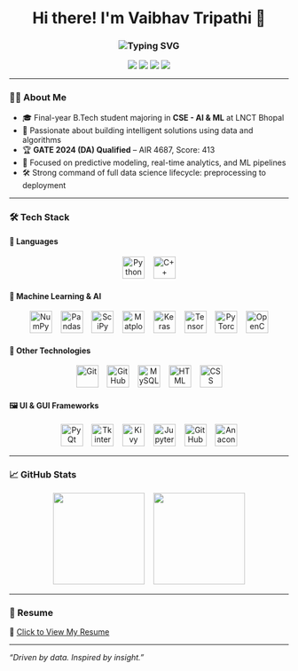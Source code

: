 <h1 align="center">Hi there! I'm Vaibhav Tripathi 👋</h1>

<h3 align="center">
  <img src="https://readme-typing-svg.demolab.com?font=Fira+Code&size=22&duration=2500&pause=800&color=1E90FF&center=true&width=435&lines=Data+Scientist;Machine+Learning+Engineer" alt="Typing SVG" />
</h3>

<p align="center">
  <a href="mailto:vaibhav973vaibhav@gmail.com"><img src="https://img.shields.io/badge/email-%23D14836.svg?style=for-the-badge&logo=Gmail&logoColor=white" /></a>
  <a href="https://www.linkedin.com/in/vaibhav7tripathi/"><img src="https://img.shields.io/badge/linkedin-%230077B5.svg?style=for-the-badge&logo=Linkedin&logoColor=white"/></a>
  <a href="https://github.com/Vaibhav7Tripathi"><img src="https://img.shields.io/badge/github-%23121011.svg?style=for-the-badge&logo=Github&logoColor=white"/></a>
  <a href="https://www.instagram.com/vxibhxv_vt"><img src="https://img.shields.io/badge/instagram-%23E4405F.svg?style=for-the-badge&logo=Instagram&logoColor=white"/></a>
</p>


---

### 👨‍💻 About Me
- 🎓 Final-year B.Tech student majoring in **CSE - AI & ML** at LNCT Bhopal  
- 🧠 Passionate about building intelligent solutions using data and algorithms  
- 🏆 **GATE 2024 (DA) Qualified** – AIR 4687, Score: 413  
- 🤖 Focused on predictive modeling, real-time analytics, and ML pipelines  
- 🛠️ Strong command of full data science lifecycle: preprocessing to deployment  

---

### 🛠️ Tech Stack

#### 🚀 Languages
<p align="center">
  <img src="https://cdn.jsdelivr.net/gh/devicons/devicon/icons/python/python-original.svg" height="40" alt="Python"/>
  &nbsp;&nbsp;
  <img src="https://cdn.jsdelivr.net/gh/devicons/devicon/icons/cplusplus/cplusplus-original.svg" height="40" alt="C++"/>
</p>

#### 🤖 Machine Learning & AI
<p align="center">
  <img src="https://cdn.jsdelivr.net/gh/devicons/devicon/icons/numpy/numpy-original.svg" height="40" alt="NumPy"/>
  &nbsp;&nbsp;
  <img src="https://cdn.jsdelivr.net/gh/devicons/devicon/icons/pandas/pandas-original.svg" height="40" alt="Pandas"/>
  &nbsp;&nbsp;
  <img src="https://upload.wikimedia.org/wikipedia/commons/8/8a/SciPy_logo.svg" height="40" alt="SciPy"/>
  &nbsp;&nbsp;
  <img src="https://cdn.jsdelivr.net/gh/devicons/devicon/icons/matplotlib/matplotlib-original.svg" height="40" alt="Matplotlib"/>
  &nbsp;&nbsp;
  <img src="https://cdn.jsdelivr.net/gh/devicons/devicon/icons/keras/keras-original.svg" height="40" alt="Keras"/>
  &nbsp;&nbsp;
  <img src="https://cdn.jsdelivr.net/gh/devicons/devicon/icons/tensorflow/tensorflow-original.svg" height="40" alt="TensorFlow"/>
  &nbsp;&nbsp;
  <img src="https://cdn.jsdelivr.net/gh/devicons/devicon/icons/pytorch/pytorch-original.svg" height="40" alt="PyTorch"/>
  &nbsp;&nbsp;
  <img src="https://cdn.jsdelivr.net/gh/devicons/devicon/icons/opencv/opencv-original.svg" height="40" alt="OpenCV"/>
</p>


#### 🧰 Other Technologies
<p align="center">
  <img src="https://cdn.jsdelivr.net/gh/devicons/devicon/icons/git/git-original.svg" height="40" alt="Git"/>
  &nbsp;&nbsp;
  <img src="https://cdn.jsdelivr.net/gh/devicons/devicon/icons/github/github-original.svg" height="40" alt="GitHub"/>
  &nbsp;&nbsp;
  <img src="https://cdn.jsdelivr.net/gh/devicons/devicon/icons/mysql/mysql-original.svg" height="40" alt="MySQL"/>
  &nbsp;&nbsp;
  <img src="https://cdn.jsdelivr.net/gh/devicons/devicon/icons/html5/html5-original.svg" height="40" alt="HTML"/>
  &nbsp;&nbsp;
  <img src="https://cdn.jsdelivr.net/gh/devicons/devicon/icons/css3/css3-original.svg" height="40" alt="CSS"/>
</p>


#### 🖼️ UI & GUI Frameworks
<p align="center">
  <img src="https://banner2.cleanpng.com/20180508/zfw/kisspng-pyqt-pyside-widget-toolkit-graphical-user-interfac-5af1dc19d055b9.5854228115257999618534.jpg" height="40" alt="PyQt"/>
  &nbsp;&nbsp;
  <img src="https://w7.pngwing.com/pngs/679/344/png-transparent-wing-ide-integrated-development-environment-python-computer-software-eric-raspberry-miscellaneous-monochrome-computer-program.png" height="40" alt="Tkinter"/>
  &nbsp;&nbsp;
  <img src="https://kivy.org/logos/kivy-logo-black-64.png" height="40" alt="Kivy"/>
  &nbsp;&nbsp;
  <img src="https://jupyter.org/assets/homepage/main-logo.svg" height="40" alt="Jupyter"/>
  &nbsp;&nbsp;
  <img src="https://github.githubassets.com/images/modules/logos_page/GitHub-Mark.png" height="40" alt="GitHub"/>
  &nbsp;&nbsp;
  <img src="https://cdn.jsdelivr.net/gh/devicons/devicon/icons/anaconda/anaconda-original.svg" height="40" alt="Anaconda"/>
</p>



---

### 📈 GitHub Stats

<p align="center">
  <img src="https://github-readme-stats.vercel.app/api?username=Vaibhav7Tripathi&show_icons=true&theme=radical&count_private=true" height="165"/>
  &nbsp;&nbsp;
  <img src="https://github-readme-stats.vercel.app/api/top-langs/?username=Vaibhav7Tripathi&layout=compact&theme=radical" height="165"/>
</p>

---

### 📄 Resume

🔗 [Click to View My Resume](https://drive.google.com/file/d/1fGlTF-IDRGzBEv7QzpVnnJHaEjLNcmxX/view?usp=sharing)

---

_“Driven by data. Inspired by insight.”_
